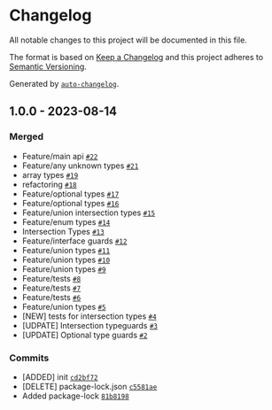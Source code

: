 # Changelog

All notable changes to this project will be documented in this file.

The format is based on [Keep a Changelog](https://keepachangelog.com/en/1.0.0/)
and this project adheres to [Semantic Versioning](https://semver.org/spec/v2.0.0.html).

Generated by [`auto-changelog`](https://github.com/CookPete/auto-changelog).

## 1.0.0 - 2023-08-14

### Merged

- Feature/main api [`#22`](https://github.com/rohit1901/ts-gen-typeguards/pull/22)
- Feature/any unknown types [`#21`](https://github.com/rohit1901/ts-gen-typeguards/pull/21)
- array types [`#19`](https://github.com/rohit1901/ts-gen-typeguards/pull/19)
- refactoring [`#18`](https://github.com/rohit1901/ts-gen-typeguards/pull/18)
- Feature/optional types [`#17`](https://github.com/rohit1901/ts-gen-typeguards/pull/17)
- Feature/optional types [`#16`](https://github.com/rohit1901/ts-gen-typeguards/pull/16)
- Feature/union intersection types [`#15`](https://github.com/rohit1901/ts-gen-typeguards/pull/15)
- Feature/enum types [`#14`](https://github.com/rohit1901/ts-gen-typeguards/pull/14)
- Intersection Types [`#13`](https://github.com/rohit1901/ts-gen-typeguards/pull/13)
- Feature/interface guards [`#12`](https://github.com/rohit1901/ts-gen-typeguards/pull/12)
- Feature/union types [`#11`](https://github.com/rohit1901/ts-gen-typeguards/pull/11)
- Feature/union types [`#10`](https://github.com/rohit1901/ts-gen-typeguards/pull/10)
- Feature/union types [`#9`](https://github.com/rohit1901/ts-gen-typeguards/pull/9)
- Feature/tests [`#8`](https://github.com/rohit1901/ts-gen-typeguards/pull/8)
- Feature/tests [`#7`](https://github.com/rohit1901/ts-gen-typeguards/pull/7)
- Feature/tests [`#6`](https://github.com/rohit1901/ts-gen-typeguards/pull/6)
- Feature/union types [`#5`](https://github.com/rohit1901/ts-gen-typeguards/pull/5)
- [NEW] tests for intersection types [`#4`](https://github.com/rohit1901/ts-gen-typeguards/pull/4)
- [UDPATE] Intersection typeguards [`#3`](https://github.com/rohit1901/ts-gen-typeguards/pull/3)
- [UPDATE] Optional type guards [`#2`](https://github.com/rohit1901/ts-gen-typeguards/pull/2)

### Commits

- [ADDED] init [`cd2bf72`](https://github.com/rohit1901/ts-gen-typeguards/commit/cd2bf7237369697fb91b6fd7e35f3267c5b60ff2)
- [DELETE] package-lock.json [`c5581ae`](https://github.com/rohit1901/ts-gen-typeguards/commit/c5581ae78ec40edf51d9510da78a4250f9e30d4c)
- Added package-lock [`81b8198`](https://github.com/rohit1901/ts-gen-typeguards/commit/81b819826ec4e93044cd66f7d54a18627425cea8)
